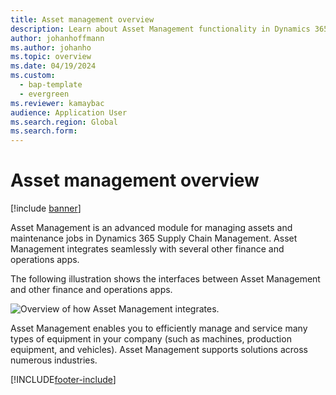 ```yaml
---
title: Asset management overview
description: Learn about Asset Management functionality in Dynamics 365 Supply Chain Management, including an illustration showing the interfaces.
author: johanhoffmann
ms.author: johanho
ms.topic: overview
ms.date: 04/19/2024
ms.custom:
  - bap-template
  - evergreen
ms.reviewer: kamaybac
audience: Application User
ms.search.region: Global
ms.search.form:
---
```


# Asset management overview

[!include [banner](../includes/banner.md)]

Asset Management is an advanced module for managing assets and maintenance jobs in Dynamics 365 Supply Chain Management. Asset Management integrates seamlessly with several other finance and operations apps.

The following illustration shows the interfaces between Asset Management and other finance and operations apps.

![Overview of how Asset Management integrates.](media/overview-integrate2.jpg)

Asset Management enables you to efficiently manage and service many types of equipment in your company (such as machines, production equipment, and vehicles). Asset Management supports solutions across numerous industries.

[!INCLUDE[footer-include](../../includes/footer-banner.md)]
